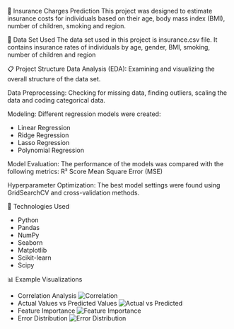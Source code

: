 📁 Insurance Charges Prediction
This project was designed to estimate insurance costs for individuals based on their age, body mass index (BMI), number of children, smoking and region.

📄 Data Set Used
The data set used in this project is insurance.csv file.
It contains insurance rates of individuals by age, gender, BMI, smoking, number of children and region

📋 Project Structure
Data Analysis (EDA):
Examining and visualizing the overall structure of the data set.

Data Preprocessing:
Checking for missing data, finding outliers, scaling the data and coding categorical data.

Modeling:
Different regression models were created:
* Linear Regression
* Ridge Regression
* Lasso Regression
* Polynomial Regression

Model Evaluation:
The performance of the models was compared with the following metrics:
R² Score
Mean Square Error (MSE)

Hyperparameter Optimization:
The best model settings were found using GridSearchCV and cross-validation methods.

🔧 Technologies Used
* Python 
* Pandas
* NumPy
* Seaborn
* Matplotlib
* Scikit-learn
* Scipy

📊 Example Visualizations
* Correlation Analysis
  ![Correlation](images/correlation.png)
* Actual Values vs Predicted Values
  ![Actual vs Predicted](images/actual-values-vs-predicted-values.png)
* Feature Importance
  ![Feature Importance](images/feature-importance.png)
* Error Distribution
  ![Error Distribution](images/error-distribution.png)
  
